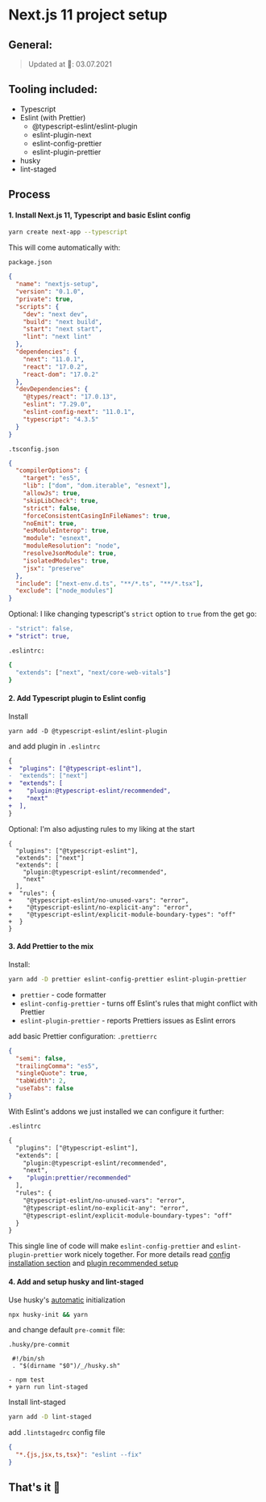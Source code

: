 # Next.js 11 project setup

## General:
> Updated at 📅: 03.07.2021

## Tooling included:
- Typescript
- Eslint (with Prettier)
  - @typescript-eslint/eslint-plugin
  - eslint-plugin-next
  - eslint-config-prettier
  - eslint-plugin-prettier
- husky
- lint-staged

## Process

#### 1. Install Next.js 11, Typescript and basic Eslint config

```bash
yarn create next-app --typescript
```

This will come automatically with:

`package.json`

```json
{
  "name": "nextjs-setup",
  "version": "0.1.0",
  "private": true,
  "scripts": {
    "dev": "next dev",
    "build": "next build",
    "start": "next start",
    "lint": "next lint"
  },
  "dependencies": {
    "next": "11.0.1",
    "react": "17.0.2",
    "react-dom": "17.0.2"
  },
  "devDependencies": {
    "@types/react": "17.0.13",
    "eslint": "7.29.0",
    "eslint-config-next": "11.0.1",
    "typescript": "4.3.5"
  }
}
```

`.tsconfig.json`

```json
{
  "compilerOptions": {
    "target": "es5",
    "lib": ["dom", "dom.iterable", "esnext"],
    "allowJs": true,
    "skipLibCheck": true,
    "strict": false,
    "forceConsistentCasingInFileNames": true,
    "noEmit": true,
    "esModuleInterop": true,
    "module": "esnext",
    "moduleResolution": "node",
    "resolveJsonModule": true,
    "isolatedModules": true,
    "jsx": "preserve"
  },
  "include": ["next-env.d.ts", "**/*.ts", "**/*.tsx"],
  "exclude": ["node_modules"]
}
```

Optional: I like changing typescript's `strict` option to `true` from the get go:
```diff
- "strict": false,
+ "strict": true,
```

`.eslintrc:`

```bash
{
  "extends": ["next", "next/core-web-vitals"]
}
```

#### 2. Add Typescript plugin to Eslint config

Install
```
yarn add -D @typescript-eslint/eslint-plugin
```

and add plugin in `.eslintrc`

```diff
{
+  "plugins": ["@typescript-eslint"],
-  "extends": ["next"]
+  "extends": [
+    "plugin:@typescript-eslint/recommended",
+    "next"
+  ],
}
```

Optional: I'm also adjusting rules to my liking at the start

```
{
  "plugins": ["@typescript-eslint"],
  "extends": ["next"]
  "extends": [
    "plugin:@typescript-eslint/recommended",
    "next"
  ],
+  "rules": {
+    "@typescript-eslint/no-unused-vars": "error",
+    "@typescript-eslint/no-explicit-any": "error",
+    "@typescript-eslint/explicit-module-boundary-types": "off"
+  }
}
```

#### 3. Add Prettier to the mix

Install:
```bash
yarn add -D prettier eslint-config-prettier eslint-plugin-prettier
```

- `prettier` - code formatter
- `eslint-config-prettier` - turns off Eslint's rules that might conflict with Prettier
- `eslint-plugin-prettier` - reports Prettiers issues as Eslint errors 

add basic Prettier configuration:
`.prettierrc`
```json
{
  "semi": false,
  "trailingComma": "es5",
  "singleQuote": true,
  "tabWidth": 2,
  "useTabs": false
}
```

With Eslint's addons we just installed we can configure it further:

`.eslintrc`

```diff
{
  "plugins": ["@typescript-eslint"],
  "extends": [
    "plugin:@typescript-eslint/recommended",
    "next",
+    "plugin:prettier/recommended"
  ],
  "rules": {
    "@typescript-eslint/no-unused-vars": "error",
    "@typescript-eslint/no-explicit-any": "error",
    "@typescript-eslint/explicit-module-boundary-types": "off"
  }
}
```

This single line of code will make `eslint-config-prettier` and `eslint-plugin-prettier` work nicely together. For more details read [config installation section](https://github.com/prettier/eslint-config-prettier#installation) and [plugin recommended setup](https://github.com/prettier/eslint-plugin-prettier#recommended-configuration)

#### 4. Add and setup husky and lint-staged

Use husky's [automatic](https://typicode.github.io/husky/#/?id=automatic-recommended) initialization

```bash
npx husky-init && yarn
```

and change default `pre-commit` file:

`.husky/pre-commit`

```
 #!/bin/sh
 . "$(dirname "$0")/_/husky.sh"

- npm test
+ yarn run lint-staged
```

Install lint-staged

```bash
yarn add -D lint-staged
```

add `.lintstagedrc` config file

```json
{
  "*.{js,jsx,ts,tsx}": "eslint --fix"
}
```

## That's it 🎉

